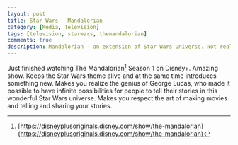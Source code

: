 ```yaml
---
layout: post
title: Star Wars - Mandalorian
category: [Media, Television]
tags: [television, starwars, themandalorian]
comments: true
description: Mandalorian - an extension of Star Wars Universe. Not really, it is `part` of Star Wars Universe. 
---
```


Just finished watching The Mandalorian[^fn1] Season 1 on Disney+. Amazing show. Keeps the Star Wars theme alive and at the same time introduces something new. Makes you realize the genius of George Lucas, who made it possible to have infinite possibilities for people to tell their stories in this wonderful Star Wars universe. Makes you respect the art of making movies and telling and sharing your stories.

[^fn1]: [https://disneyplusoriginals.disney.com/show/the-mandalorian](https://disneyplusoriginals.disney.com/show/the-mandalorian)
